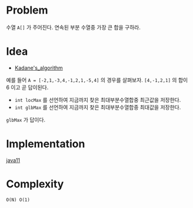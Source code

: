 # Problem

수열 `A[]` 가 주어진다. 연속된 부분 수열중 가장 큰 합을 구하라.

# Idea

* [Kadane's_algorithm](https://en.wikipedia.org/wiki/Maximum_subarray_problem#Kadane's_algorithm) 

예를 들어 `A = [-2,1,-3,4,-1,2,1,-5,4]` 의 경우를 살펴보자.
`[4,-1,2,1]` 의 합이 6 이고 곧 답이된다.

- `int locMax` 를 선언하여 지금까지 찾은 최대부분수열합중 최근값을 저장한다.
- `int glbMax` 를 선언하여 지금까지 찾은 최대부분수열합중 최대값을 저장한다.

`glbMax` 가 답이다.

# Implementation

[java11](MainApp.java)

# Complexity

```
O(N) O(1)
```
